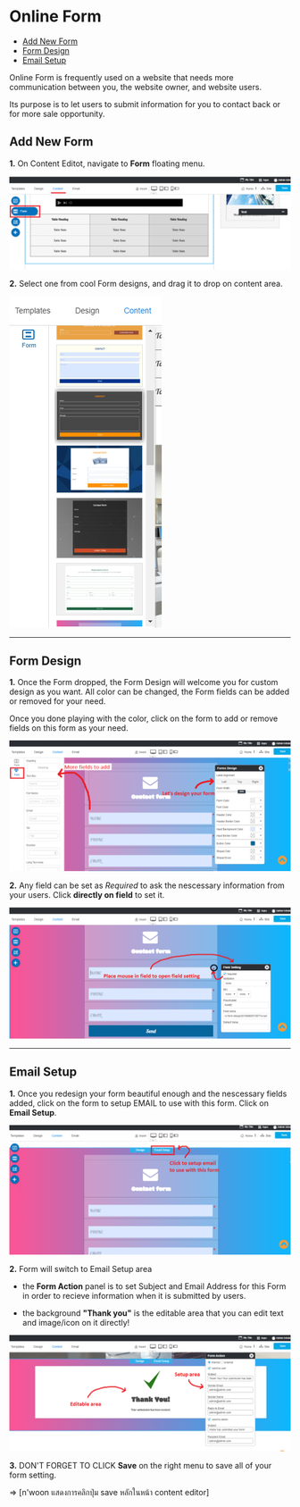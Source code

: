 # Online Form

  - [Add New Form](#addnewform)
  - [Form Design](#formdesign)
  - [Email Setup](#emailsetup)


Online Form is frequently used on a website that needs more communication between you, the website owner, and website users. 

Its purpose is to let users to submit information for you to contact back or for more sale opportunity.

<a name="addnewform"></a>
## Add New Form

**1.** On Content Editot, navigate to **Form** floating menu.

![image](images/form1.png)



**2.** Select one from cool Form designs, and drag it to drop on content area.

![image](images/form2.png)


---------------------------------------------------------------------------------------------------


<a name="formdesign"></a>
## Form Design

**1.** Once the Form dropped, the Form Design will welcome you for custom design as you want. All color can be changed, the Form fields can be added or removed for your need.


Once you done playing with the color, click on the form to add or remove fields on this form as your need.

![image](images/form3.png)



**2.** Any field can be set as *Required* to ask the nescessary information from your users. Click **directly on field** to set it.

![image](images/form6.png)


---------------------------------------------------------------------------------------------------


<a name="emailsetup"></a>
## Email Setup

**1.** Once you redesign your form beautiful enough and the nescessary fields added, click on the form to setup EMAIL to use with this form. Click on **Email Setup**.

![image](images/form4.png)



**2.** Form will switch to Email Setup area

- the **Form Action** panel is to set Subject and Email Address for this Form in order to recieve information when it is submitted by users.

- the background **"Thank you"** is the editable area that you can edit text and image/icon on it directly!

![image](images/form5.png)



**3.** DON'T FORGET TO CLICK **Save** on the right menu to save all of your form setting.


 => [n'woon แสดงการคลิกปุ่ม save หลักในหน้า content editor]